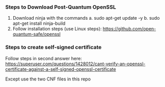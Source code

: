 ### Steps to Download Post-Quantum OpenSSL
1. Download ninja with the commands
    a. sudo apt-get update -y
    b. sudo apt-get install ninja-build
2. Follow installation steps (use Linux steps): https://github.com/open-quantum-safe/openssl

### Steps to create self-signed certificate
Follow steps in second answer here: https://superuser.com/questions/1428012/cant-verify-an-openssl-certificate-against-a-self-signed-openssl-certificate

Except use the two CNF files in this repo